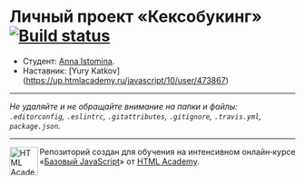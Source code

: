 # Личный проект «Кексобукинг» [![Build status][travis-image]][travis-url]

* Студент: [Anna Istomina](https://up.htmlacademy.ru/javascript/10/user/100382).
* Наставник: [Yury Katkov] (https://up.htmlacademy.ru/javascript/10/user/473867)

---

_Не удаляйте и не обращайте внимание на папки и файлы:_<br>
_`.editorconfig`, `.eslintrc`, `.gitattributes`, `.gitignore`, `.travis.yml`, `package.json`._

---

<a href="https://htmlacademy.ru/intensive/javascript"><img align="left" width="50" height="50" title="HTML Academy" src="https://up.htmlacademy.ru/static/img/intensive/javascript/logo-for-github.svg"></a>

Репозиторий создан для обучения на интенсивном онлайн‑курсе «[Базовый JavaScript](https://htmlacademy.ru/intensive/javascript)» от [HTML Academy](https://htmlacademy.ru).

[travis-image]: https://travis-ci.org/htmlacademy-javascript/100382-keksobooking.svg?branch=master
[travis-url]: https://travis-ci.org/htmlacademy-javascript/100382-keksobooking
